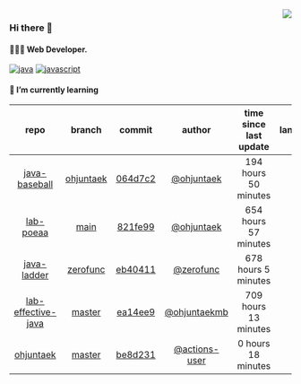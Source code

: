 <img align="right" src="https://github-readme-stats.vercel.app/api?username=ohjuntaek&show_icons=true&hide_title=true" />

### Hi there 👋

#### 🧑🏻‍💻  Web Developer. 

[![java](http://img.shields.io/badge/-java-black?style=flat-square&logo=)](#) 
[![javascript](http://img.shields.io/badge/-javascript-darkgray?style=flat-square&logo=)](#) 


<!--
**ohjuntaek/ohjuntaek** is a ✨ _special_ ✨ repository because its `README.md` (this file) appears on your GitHub profile.

Here are some ideas to get you started:

- 🔭 I’m currently working on ...
- 🌱 I’m currently learning ...
- 👯 I’m looking to collaborate on ...
- 🤔 I’m looking for help with ...
- 💬 Ask me about ...
- 📫 How to reach me: ...
- 😄 Pronouns: ...
- ⚡ Fun fact: ...
-->

#### 🌱 I’m currently learning

| repo | branch | commit | author | time since last update | language |
|:---:|:---:|:---:|:---:|:---:|:---:|
| [java-baseball](https://github.com/ohjuntaek/java-baseball) | [ohjuntaek](https://github.com/ohjuntaek/java-baseball/tree/ohjuntaek) |[064d7c2](https://github.com/ohjuntaek/java-baseball/commit/064d7c25da673c7d6372103a040cd104277fe994) | [@ohjuntaek](https://github.com/ohjuntaek) |194 hours 50 minutes | ![](https://img.shields.io/badge/language-unknown-default.svg?style=flat-square)|
| [lab-poeaa](https://github.com/ohjuntaek/lab-poeaa) | [main](https://github.com/ohjuntaek/lab-poeaa/tree/main) |[821fe99](https://github.com/ohjuntaek/lab-poeaa/commit/821fe990517a176c791d77afbf8dae0de5745ccc) | [@ohjuntaek](https://github.com/ohjuntaek) |654 hours 57 minutes | ![](https://img.shields.io/badge/language-Java-default.svg?style=flat-square)|
| [java-ladder](https://github.com/ohjuntaek/java-ladder) | [zerofunc](https://github.com/ohjuntaek/java-ladder/tree/zerofunc) |[eb40411](https://github.com/ohjuntaek/java-ladder/commit/eb404117adb045a471596ce47b3b7d24177f96e7) | [@zerofunc](https://github.com/zerofunc) |678 hours 5 minutes | ![](https://img.shields.io/badge/language-Java-default.svg?style=flat-square)|
| [lab-effective-java](https://github.com/ohjuntaek/lab-effective-java) | [master](https://github.com/ohjuntaek/lab-effective-java/tree/master) |[ea14ee9](https://github.com/ohjuntaek/lab-effective-java/commit/ea14ee9641f4c306ad64337a6563afd4bac62e98) | [@ohjuntaekmb](https://github.com/ohjuntaekmb) |709 hours 13 minutes | ![](https://img.shields.io/badge/language-Java-default.svg?style=flat-square)|
| [ohjuntaek](https://github.com/ohjuntaek/ohjuntaek) | [master](https://github.com/ohjuntaek/ohjuntaek/tree/master) |[be8d231](https://github.com/ohjuntaek/ohjuntaek/commit/be8d2315b943de6abc4f039113e4cd75c35a2a39) | [@actions-user](https://github.com/actions-user) |0 hours 18 minutes | ![](https://img.shields.io/badge/language-Go-default.svg?style=flat-square)|



